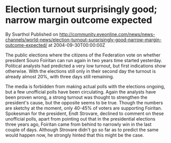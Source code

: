 # Election turnout surprisingly good; narrow margin outcome expected
By Svarthol
Published on http://community.eveonline.com/news/news-channels/world-news/election-turnout-surprisingly-good-narrow-margin-outcome-expected/ at 2004-09-30T00:00:00Z

The public elections where the citizens of the Federation vote on whether president Souro Foiritan can run again in two years time started yesterday. Political analysts had predicted a very low turnout, but first indications show otherwise. With the elections still only in their second day the turnout is already almost 20%, with three days still remaining.  
  
The media is forbidden from making actual polls with the elections ongoing, but a few unofficial polls have been circulating. Again the analysts have been proven wrong, a strong turnout was thought to strengthen the president's cause, but the opposite seems to be true. Though the numbers are sketchy at the moment, only 40-45% of voters are supporting Foiritan. Spokesman for the president, Endt Strovare, declined to comment on these unofficial polls, apart from pointing out that in the presidential elections three years ago, Foiritan came from behind to narrowly win in the last couple of days. Although Strovare didn't go so far as to predict the same would happen now, he strongly hinted that this might be the case.

